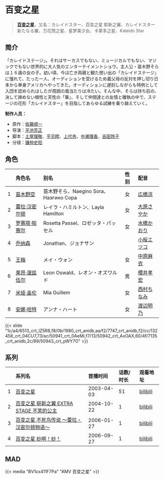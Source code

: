 # 百变之星


> <u>**[百变之星](http://bgm.tv/subject/4163)**</u>，又名：カレイドスター、百变之星 崭新之翼、カレイドスター 新たなる翼、万花筒之星、星梦美少女、卡莱多之星、Kaleido Star

## 简介


「カレイドステージ」。それはサーカスでもない、ミュージカルでもない、マジックでもない世界的に大人気のエンターテイメントショウ。主人公・苗木野そらは１６歳の女の子。幼い頃、今は亡き両親と観た想い出の「カレイドステージ」に憧れて、たった一人、オーディションを受けるため義父母の反対を押し切り日本から単身アメリカへやってきた。オーディションに遅刻しながらも特例として入団を認められはしたが周囲の風当たりは冷たい。そんな中、そらは持ち前の、決して諦めない根性と天性の「華」、そして仲間達との友情と確執の中で、ステージの花形「カレイドスター」を目指してあらゆる試練を乗り越えていく。

**制作人员：**
- 原作：[佐藤顺一](http://bgm.tv/person/456)
- 导演：[平池芳正](http://bgm.tv/person/2755)
- 脚本：[土屋理敬](http://bgm.tv/person/1289)、[平见瞠](http://bgm.tv/person/3782)、[上代务](http://bgm.tv/person/1748)、[中濑理香](http://bgm.tv/person/2728)、[吉田玲子](http://bgm.tv/person/508)
- 分镜：[镰仲史阳](http://bgm.tv/person/13521)

## 角色

|     |   角色名   |   别名  | 性别 |  配音  |
|:--- |:------  |:----      |:---  |:--   |
| 1 | [苗木野空](http://bgm.tv/character/6513) | 苗木野そら、Naegino Sora、Наэгино Сора | 女 | [広橋涼](http://bgm.tv/person/4165) |
| 2 | [蕾拉·汉密尔顿](http://bgm.tv/character/1980) | レイラ・ハミルトン、Layla Hamilton | 女 | [大原さやか](http://bgm.tv/person/3890) |
| 3 | [罗赛塔·帕赛尔](http://bgm.tv/character/7747) | Rosetta Passel、ロゼッタ・パッセル | 女 | [水橋かおり](http://bgm.tv/person/3851) |
| 4 | [乔纳森](http://bgm.tv/character/132458) | Jonathan、ジョナサン |  | [小桜エツコ](http://bgm.tv/person/4118) |
| 5 | [王梅](http://bgm.tv/character/50941) | メイ・ウォン | 女 | [中原麻衣](http://bgm.tv/person/4145) |
| 6 | [莱昂·渥兹伍尔](http://bgm.tv/character/50942) | Leon Oswald、レオン・オズワルド | 男 | [櫻井孝宏](http://bgm.tv/person/4015) |
| 7 | [米娅·盖伦](http://bgm.tv/character/7135) | Mia Guillem | 女 | [西村ちなみ](http://bgm.tv/person/3840) |
| 8 | [安娜·哈特](http://bgm.tv/character/50943) | アンナ・ハート | 女 | [渡辺明乃](http://bgm.tv/person/4032) |

{{< slide "1c/a4/6513_crt_lZ5R8,f8/0b/1980_crt_anidb,aa/f2/7747_crt_anidb,f2/cc/132458_crt_04CU7,73/ac/50941_crt_0AeMi,f7/13/50942_crt_AxOAX,60/4f/7135_crt_anidb,2c/89/50943_crt_pWY7O" >}}

## 系列

|     | 系列名                         | 首播时间       | 话数/时长 | 观看地址                                                      |
|:----|:----------------------------|:-----------|:------|:----------------------------------------------------------|
| 1   |[百变之星](https://bgm.tv/subject/4163)| 2003-04-03 | 51    | [bilibili](https://www.bilibili.com/bangumi/play/ss1995)  |
| 2   |[百变之星 崭新之翼 EXTRA STAGE 不笑的公主](https://bgm.tv/subject/37062)| 2004-10-22 | 1     | [bilibili](https://www.bilibili.com/bangumi/play/ss21473) |
| 3   |[百变之星 不死鸟传说 ～蕾拉・汉密尔顿物语～](https://bgm.tv/subject/37063)| 2006-01-27 | 1     | [bilibili](https://www.bilibili.com/bangumi/play/ss3778)  |
| 4   |[百变之星 妙啊！妙！](https://bgm.tv/subject/37065)| 2006-09-27 | 1     | [bilibili](https://www.bilibili.com/bangumi/play/ss3779)  |

## MAD

{{< media  "BV1cx411F7Pa" 
"AMV 百变之星"  >}}

